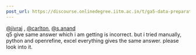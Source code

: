 ```yaml
---
post_url: https://discourse.onlinedegree.iitm.ac.in/t/ga5-data-preparation-discussion-thread-tds-jan-2025/166576/34
---
```

[@jivraj](/u/jivraj) , [@carlton](/u/carlton), [@s.anand](/u/s.anand)  
q5 give same answer which i am getting is incorrect. but i tried manually, python and openrefine, excel everything gives the same answer. please look into it.